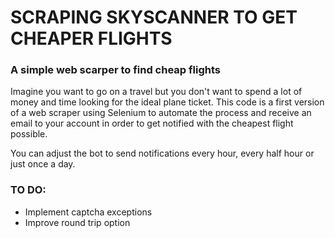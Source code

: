 # SCRAPING SKYSCANNER TO GET CHEAPER FLIGHTS
### A simple web scarper to find cheap flights

Imagine you want to go on a travel but you don't want to spend a lot of money and time looking for the ideal plane ticket. This code is a first version of a web scraper using Selenium to automate the process and receive an email to your account in order to get notified with the cheapest flight possible. 

You can adjust the bot to send notifications every hour, every half hour or just once a day. 


### TO DO: 
- Implement captcha exceptions
- Improve round trip option


